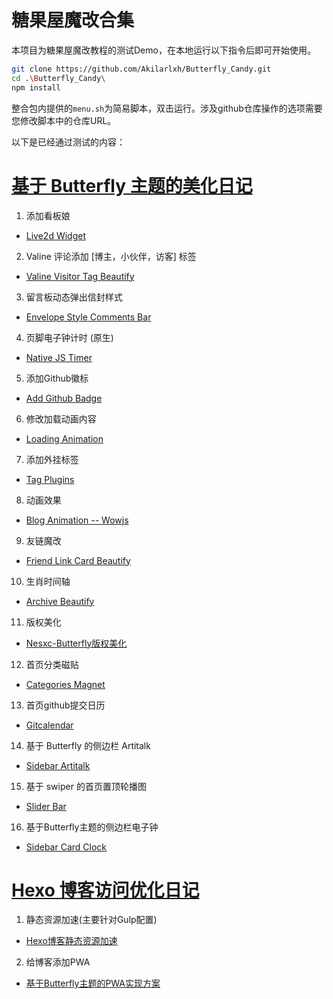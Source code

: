 # 糖果屋魔改合集
本项目为糖果屋魔改教程的测试Demo，在本地运行以下指令后即可开始使用。
```bash
git clone https://github.com/Akilarlxh/Butterfly_Candy.git
cd .\Butterfly_Candy\
npm install
```
整合包内提供的`menu.sh`为简易脚本，双击运行。涉及github仓库操作的选项需要您修改脚本中的仓库URL。

以下是已经通过测试的内容：
# [基于 Butterfly 主题的美化日记](https://akilar.top/posts/f99b208/)

1. 添加看板娘
  - [Live2d Widget](https://akilar.top/posts/5b8f515f/)
2. Valine 评论添加 [博主，小伙伴，访客] 标签
  - [Valine Visitor Tag Beautify](https://akilar.top/posts/d2222705/)
3. 留言板动态弹出信封样式
  - [Envelope Style Comments Bar](https://akilar.top/posts/e2d3c450/)
4. 页脚电子钟计时 (原生)
  - [Native JS Timer](https://akilar.top/posts/b941af/)
5. 添加Github徽标
  - [Add Github Badge](https://akilar.top/posts/e87ad7f8/)
6. 修改加载动画内容
  - [Loading Animation](https://akilar.top/posts/3d221bf2/)
7. 添加外挂标签
  - [Tag Plugins](https://akilar.top/posts/615e2dec/)
8. 动画效果
  - [Blog Animation -- Wowjs](https://akilar.top/posts/abab51cf/)
9. 友链魔改
  - [Friend Link Card Beautify](https://akilar.top/posts/57291286/)
10. 生肖时间轴
  - [Archive Beautify](https://akilar.top/posts/22257072/)
11. 版权美化
  - [Nesxc-Butterfly版权美化](https://www.nesxc.com/post/hexocc.html)
12. 首页分类磁贴
  - [Categories Magnet](https://akilar.top/posts/a9131002/)
13. 首页github提交日历
  - [Gitcalendar](https://akilar.top/posts/1f9c68c9/)
14. 基于 Butterfly 的侧边栏 Artitalk
  - [Sidebar Artitalk](https://akilar.top/posts/f1004b1d/)
15. 基于 swiper 的首页置顶轮播图
  - [Slider Bar](https://akilar.top/posts/8e1264d1/)
16. 基于Butterfly主题的侧边栏电子钟
  - [Sidebar Card Clock](https://akilar.top/posts/4e39cf4a/)

# [Hexo 博客访问优化日记](https://akilar.top/posts/7c16c4bb/)
1. 静态资源加速(主要针对Gulp配置)
  - [Hexo博客静态资源加速](https://akilar.top/posts/969dffe3/)
2. 给博客添加PWA
  - [基于Butterfly主题的PWA实现方案](https://akilar.top/posts/7c16c4bb/)

